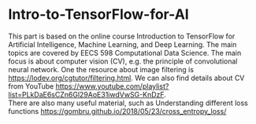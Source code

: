 # Intro-to-TensorFlow-for-AI

This part is based on the online course Introduction to TensorFlow for Artificial Intelligence, Machine Learning, and Deep Learning. The main topics are covered by EECS 598 Computational Data Science. The main focus is about computer vision (CV), e.g. the principle of convolutional neural network. One the resource about image filtering is https://lodev.org/cgtutor/filtering.html. We can also find details about CV from YouTube https://www.youtube.com/playlist?list=PLkDaE6sCZn6Gl29AoE31iwdVwSG-KnDzF.   
There are also many useful material, such as Understanding different loss functions https://gombru.github.io/2018/05/23/cross_entropy_loss/
